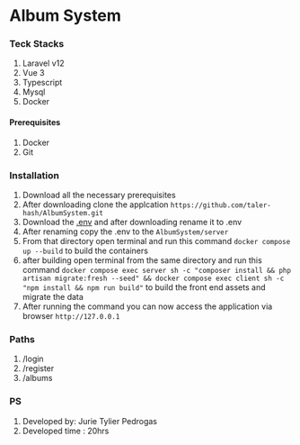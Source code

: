 # Album System

### Teck Stacks
1. Laravel v12
2. Vue 3
3. Typescript
4. Mysql
5. Docker

#### Prerequisites
1. Docker
2. Git

### Installation
1. Download all the necessary prerequisites
2. After downloading clone the applcation `https://github.com/taler-hash/AlbumSystem.git`
3. Download the [.env](https://drive.google.com/file/d/1z_LDvC2jkgNIZm4Zayb0cis34OWKiJ3p/view?usp=drive_link ".env") and after downloading rename it to .env
4. After renaming copy the .env to the `AlbumSystem/server`
5. From that directory open terminal and run this command `docker compose up --build`
to build the containers
6. after building open terminal from the same directory and run this command `docker compose exec server sh -c "composer install && php artisan migrate:fresh --seed" && docker compose exec client sh -c "npm install && npm run build"` to build the front end assets and migrate the data
7. After running the command you can now access the application via browser `http://127.0.0.1`

### Paths
1. /login
2. /register
3. /albums


### PS
1. Developed by: Jurie Tylier Pedrogas
2. Developed time : 20hrs
